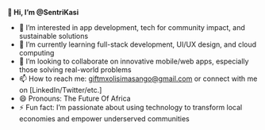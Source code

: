 **👋 Hi, I’m @SentriKasi**

- 👀 I’m interested in app development, tech for community impact, and sustainable solutions
- 🌱 I’m currently learning full-stack development, UI/UX design, and cloud computing
- 💞️ I’m looking to collaborate on innovative mobile/web apps, especially those solving real-world problems
- 📫 How to reach me: giftmxolisimasango@gmail.com or connect with me on [LinkedIn/Twitter/etc.]
- 😄 Pronouns: The Future Of Africa
- ⚡ Fun fact: I’m passionate about using technology to transform local economies and empower underserved communities

<!---
SentriKasi/SentriKasi is a ✨ special ✨ repository because its `README.md` (this file) appears on your GitHub profile.
You can click the Preview link to take a look at your changes.
--->
